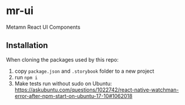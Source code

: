 # mr-ui

Metamn React UI Components

## Installation

When cloning the packages used by this repo:

1. copy `package.json` and `.storybook` folder to a new project
2. run `npm i`
3. Make tests run without sudo on Ubuntu: https://askubuntu.com/questions/1022742/react-native-watchman-error-after-npm-start-on-ubuntu-17-10#1062018
